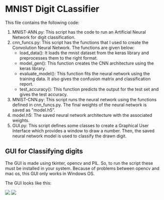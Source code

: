 # MNIST Digit CLassifier #
This file contains the following code:
1. MNIST-ANN.py: This script has the code to run an Artificial Neural Network for digit classification.
2. cnn_funcs.py: This script has the functions that I used to create the Convolution Neural Network. The functions are given below:
	- load_data(): It loads the mnist dataset from the keras library and preprocesses them to the right format.
	- model_gen(): This function creates the CNN architecture using the keras library.
	- evaluate_model(): This function fits the neural network using the training data. It also gives the confusion matrix and classification report.
	- test_accuracy(): This function predicts the output for the test set and gives the test accuracy.
3. MNIST-CNN.py: This script runs the neural network using the functions defined in cnn_funcs.py. The final weights of the neural network is saved as "model.h5".
4. model.h5: The saved neural network architecture with the associated weights.
5. GUI.py: This script defines some classes to create a Graphical User Interface which provides a window to draw a number. Then, the saved neural network model is used to classify the drawn digit.

## GUI for Classifying digits ##
The GUI is made using tkinter, opencv and PIL. So, to run the script these must be installed in your system. Because of problems between opencv and mac os, this GUI only works in Windows OS.

The GUI looks like this:

![](C:\Users\Dell\Desktop\img1.PNG)
![](C:\Users\Dell\Desktop\img2.PNG)
